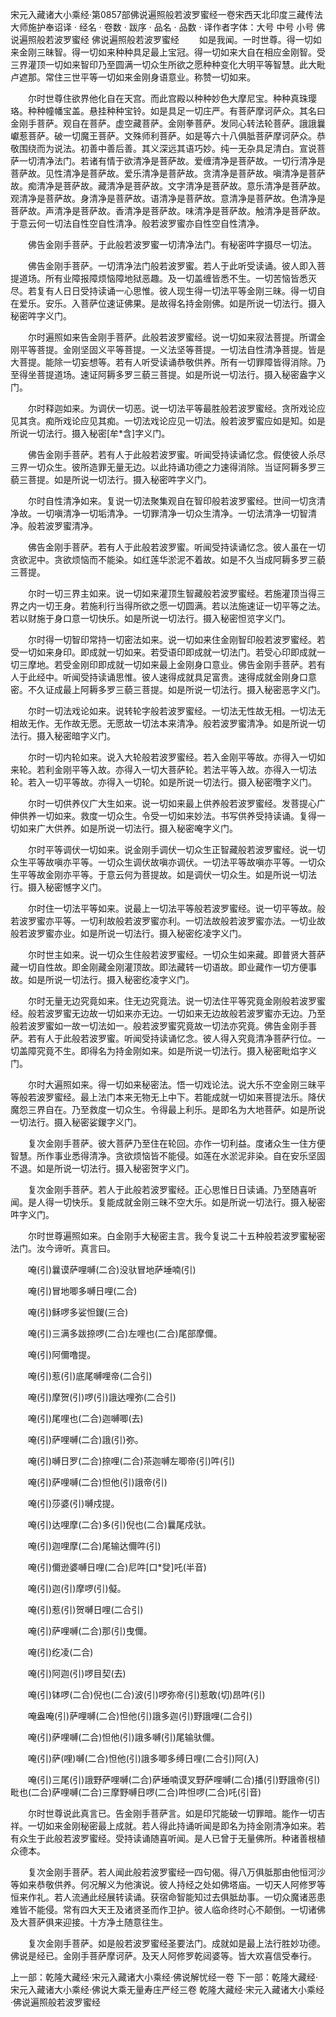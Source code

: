 宋元入藏诸大小乘经·第0857部佛说遍照般若波罗蜜经一卷宋西天北印度三藏传法大师施护奉诏译
· 经名 · 卷数 · 跋序
· 品名 · 品数 · 译作者字体：大号 中号 小号
佛说遍照般若波罗蜜经
佛说遍照般若波罗蜜经
　　如是我闻。一时世尊。得一切如来金刚三昧智。得一切如来种种具足最上宝冠。得一切如来大自在相应金刚智。受三界灌顶一切如来智印乃至圆满一切众生所欲之愿种种变化大明平等智慧。此大毗卢遮那。常住三世平等一切如来金刚身语意业。称赞一切如来。

　　尔时世尊住欲界他化自在天宫。而此宫殿以种种妙色大摩尼宝。种种真珠璎珞。种种幢幡宝盖。悬挂种种宝铃。如是具足一切庄严。有菩萨摩诃萨众。其名曰金刚手菩萨。观自在菩萨。虚空藏菩萨。金刚拳菩萨。发同心转法轮菩萨。誐誐曩巘惹菩萨。破一切魔王菩萨。文殊师利菩萨。如是等六十八俱胝菩萨摩诃萨众。恭敬围绕而为说法。初善中善后善。其义深远其语巧妙。纯一无杂具足清白。宣说菩萨一切清净法门。若诸有情于欲清净是菩萨故。爱缠清净是菩萨故。一切行清净是菩萨故。见性清净是菩萨故。爱乐清净是菩萨故。贪清净是菩萨故。嗔清净是菩萨故。痴清净是菩萨故。藏清净是菩萨故。文字清净是菩萨故。意乐清净是菩萨故。观清净是菩萨故。身清净是菩萨故。语清净是菩萨故。意清净是菩萨故。色清净是菩萨故。声清净是菩萨故。香清净是菩萨故。味清净是菩萨故。触清净是菩萨故。于意云何一切法自性空自性清净。般若波罗蜜亦自性空自性清净。

　　佛告金刚手菩萨。于此般若波罗蜜一切清净法门。有秘密吽字摄尽一切法。

　　佛告金刚手菩萨。一切清净法门般若波罗蜜。若人于此听受读诵。彼人即入菩提道场。所有业障报障烦恼障地狱恶趣。及一切盖缠皆悉不生。一切苦恼皆悉灭尽。若复有人日日受持读诵一心思惟。彼人现生得一切法平等金刚三昧。得一切自在爱乐。安乐。入菩萨位速证佛果。是故得名持金刚佛。如是所说一切法行。摄入秘密吽字义门。

　　尔时遍照如来告金刚手菩萨。此般若波罗蜜经。说一切如来寂法菩提。所谓金刚平等菩提。金刚坚固义平等菩提。一义法坚等菩提。一切法自性清净菩提。皆是大菩提。能除一切妄想等。若有人听受读诵恭敬供养。所有一切罪障皆得消除。乃至得坐菩提道场。速证阿耨多罗三藐三菩提。如是所说一切法行。摄入秘密盎字义门。

　　尔时释迦如来。为调伏一切恶。说一切法平等最胜般若波罗蜜经。贪所戏论应见其贪。痴所戏论应见其痴。一切法戏论应见一切法。般若波罗蜜应如是知。如是所说一切法行。摄入秘密[牟*含]字义门。

　　佛告金刚手菩萨。若有人于此般若波罗蜜。听闻受持读诵忆念。假使彼人杀尽三界一切众生。彼所造罪无量无边。以此持诵功德之力速得消除。当证阿耨多罗三藐三菩提。如是所说一切法行。摄入秘密吽字义门。

　　尔时自性清净如来。复说一切法聚集观自在智印般若波罗蜜经。世间一切贪清净故。一切嗔清净一切垢清净。一切罪清净一切众生清净。一切法清净一切智清净。般若波罗蜜清净。

　　佛告金刚手菩萨。若有人于此般若波罗蜜。听闻受持读诵忆念。彼人虽在一切贪欲泥中。贪欲烦恼而不能染。如红莲华淤泥不着故。如是不久当成阿耨多罗三藐三菩提。

　　尔时一切三界主如来。说一切如来灌顶生智藏般若波罗蜜经。若施灌顶当得三界之内一切王身。若施利行当得所欲之愿一切圆满。若以法施速证一切平等之法。若以财施于身口意一切快乐。如是所说一切法行。摄入秘密怛览字义门。

　　尔时得一切智印常持一切密法如来。说一切如来住金刚智印般若波罗蜜经。若受一切如来身印。即成就一切如来。若受语印即成就一切法门。若受心印即成就一切三摩地。若受金刚印即成就一切如来最上金刚身口意业。佛告金刚手菩萨。若有人于此经中。听闻受持读诵思惟。彼人速得成就具足富贵。速得成就金刚身口意密。不久证成最上阿耨多罗三藐三菩提。如是所说一切法行。摄入秘密恶字义门。

　　尔时一切法戏论如来。说转轮字般若波罗蜜经。一切法无性故无相。一切法无相故无作。无作故无愿。无愿故一切法本来清净。般若波罗蜜清净。如是所说一切法行。摄入秘密暗字义门。

　　尔时一切内轮如来。说入大轮般若波罗蜜经。若入金刚平等故。亦得入一切如来轮。若利金刚平等入故。亦得入一切大菩萨轮。若法平等入故。亦得入一切法轮。若入一切平等故。亦得入一切轮。如是所说一切法行。摄入秘密囕字义门。

　　尔时一切供养仪广大生如来。说一切如来最上供养般若波罗蜜经。发菩提心广伸供养一切如来。救度一切众生。令受一切如来妙法。书写供养受持读诵。复得一切如来广大供养。如是所说一切法行。摄入秘密唵字义门。

　　尔时平等调伏一切如来。说金刚手调伏一切众生正智藏般若波罗蜜经。说一切众生平等故嗔亦平等。一切众生调伏故嗔亦调伏。一切法平等故嗔亦平等。一切众生平等故金刚亦平等。于意云何为菩提故。如是调伏一切众生。如是所说一切法行。摄入秘密憾字义门。

　　尔时住一切法平等如来。说最上一切法平等般若波罗蜜经。说一切平等故。般若波罗蜜亦平等。一切利故般若波罗蜜亦利。一切法故般若波罗蜜亦法。一切业故般若波罗蜜亦业。如是所说一切法行。摄入秘密纥凌字义门。

　　尔时世主如来。说一切众生住般若波罗蜜经。一切众生如来藏。即普贤大菩萨藏一切自性故。即金刚藏金刚灌顶故。即法藏转一切语故。即业藏作一切方便事故。如是所说一切法行。摄入秘密纥凌字义门。

　　尔时无量无边究竟如来。住无边究竟法。说一切法住平等究竟金刚般若波罗蜜经。般若波罗蜜无边故一切如来亦无边。一切如来无边故般若波罗蜜亦无边。乃至般若波罗蜜如一故一切法如一。般若波罗蜜究竟故一切法亦究竟。佛告金刚手菩萨。若有人于此般若波罗蜜。听闻受持读诵忆念。彼人得入究竟清净菩萨行位。一切盖障究竟不生。即得名为持金刚如来。如是所说一切法行。摄入秘密毗焰字义门。

　　尔时大遍照如来。得一切如来秘密法。悟一切戏论法。说大乐不空金刚三昧平等般若波罗蜜经。最上法门本来无物无上中下。若能成就一切如来菩提法乐。降伏魔怨三界自在。乃至救度一切众生。令得最上利乐。是即名为大地菩萨。如是所说一切法行。摄入秘密娑鍐字义门。

　　复次金刚手菩萨。彼大菩萨乃至住在轮回。亦作一切利益。度诸众生一住方便智慧。所作事业悉得清净。贪欲烦恼皆不能侵。如莲在水淤泥非染。自在安乐坚固不退。如是所说一切法行。摄入秘密贺字义门。

　　复次金刚手菩萨。若人于此般若波罗蜜经。正心思惟日日读诵。乃至随喜听闻。是人得一切快乐。复能成就金刚三昧不空大乐。如是所说一切法行。摄入秘密吽字义门。

　　尔时世尊遍照如来。白金刚手大秘密主言。我今复说二十五种般若波罗蜜秘密法门。汝今谛听。真言曰。

　　唵(引)曩谟萨哩嚩(二合)没驮冒地萨埵喃(引)

　　唵(引)冒地唧多嚩日哩(二合)

　　唵(引)稣啰多娑怛鍐(三合)

　　唵(引)三满多跋捺啰(二合)左哩也(二合)尾部摩儞。

　　唵(引)阿儞噜提。

　　唵(引)惹(引)底尾嚩哩帝(二合引)

　　唵(引)摩贺(引)啰(引)誐达哩弥(二合引)

　　唵(引)尾哩也(二合)迦嚩唧(去)

　　唵(引)萨哩嚩(二合)誐(引)弥。

　　唵(引)嚩日罗(二合)捺哩(二合)茶迦嚩左唧帝(引)吽(引)

　　唵(引)萨哩嚩(二合)怛他(引)誐帝(引)

　　唵(引)莎婆(引)嚩戍提。

　　唵(引)达哩摩(二合)多(引)倪也(二合)曩尾戍驮。

　　唵(引)迦哩摩(二合)尾输达儞吽(引)

　　唵(引)儞逊婆嚩日哩(二合)尼吽[口*癹]吒(半音)

　　唵(引)迦(引)摩啰(引)儗。

　　唵(引)惹(引)贺嚩日哩(二合引)

　　唵(引)萨哩嚩(二合)那(引)曳儞。

　　唵(引)纥凌(二合)

　　唵(引)阿迦(引)啰目契(去)

　　唵(引)钵啰(二合)倪也(二合)波(引)啰弥帝(引)惹敢(切)昂吽(引)

　　唵盎唵(引)萨哩嚩(二合)怛他(引)誐多迦(引)野誐哩(二合引)

　　唵(引)萨哩嚩(二合)怛他(引)誐多嚩(引)尾输驮儞。

　　唵(引)萨(哩)嚩(二合)怛他(引)誐多唧多缚日哩(二合引)阿(入)

　　唵(引)三尾(引)誐野萨哩嚩(二合)萨埵喃谟叉野萨哩嚩(二合)播(引)野誐帝(引)毗也(二合)萨哩嚩(二合)三摩野嚩日啰(二合)吽怛啰(二合)吒(引音)

　　尔时世尊说此真言已。告金刚手菩萨言。如是印咒能破一切罪暗。能作一切吉祥。一切如来金刚秘密最上成就。若人得此持诵听闻是即名为持金刚清净如来。若有众生于此般若波罗蜜经。受持读诵随喜听闻。是人已曾于无量佛所。种诸善根植众德本。

　　复次金刚手菩萨。若人闻此般若波罗蜜经一四句偈。得八万俱胝那由他恒河沙等如来恭敬供养。何况解义为他演说。彼人持经之处如佛塔庙。一切天人阿修罗等恒来作礼。若人流通此经展转读诵。获宿命智能知过去俱胝劫事。一切众魔诸恶患难皆不能侵。常有四大天王及诸贤圣而作卫护。彼人临命终时心不颠倒。一切诸佛及大菩萨俱来迎接。十方净土随意往生。

　　复次金刚手菩萨。如是般若波罗蜜经圣要法门。成就如是最上法行胜妙功德。佛说是经已。金刚手菩萨摩诃萨。及天人阿修罗乾闼婆等。皆大欢喜信受奉行。

上一部：乾隆大藏经·宋元入藏诸大小乘经·佛说解忧经一卷
下一部：乾隆大藏经·宋元入藏诸大小乘经·佛说大乘无量寿庄严经三卷
乾隆大藏经·宋元入藏诸大小乘经·佛说遍照般若波罗蜜经